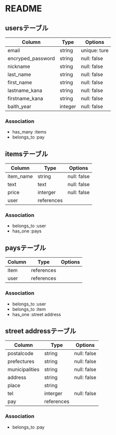 # README

## usersテーブル

|Column|Type|Options|
| ----------------- | ------- | ------------ |
| email             | string  | unique: ture |
| encryped_password | string  | null: false  |
| nickname          | string  | null: false  |
| last_name         | string  | null: false  |
| first_name        | string  | null: false  |
| lastname_kana     | string  | null: false  |
| firstname_kana    | string  | null: false  |
| baith_year        | integer | null: false  |


### Association
- has_many :items
- belongs_to :pay

## itemsテーブル

|Column|Type|Options|
| ---------- | ---------- | ----------- |
| item_name  | string     | null: false |
| text       | text       | null: false |
| price      | interger   | null: false |
| user       | references |             | 


### Association
- belongs_to :user
- has_one :pays

## paysテーブル

|Column|Type|Options|
| -------- | ---------- | -------- |
| item     | references |          |
| user     | references |          |

### Association
- belongs_to :user
- belongs_to :item
- has_one :street address

## street addressテーブル

|Column|Type|Options|
| -------------- | --------- | ----------- |
| postalcode     | string    | null: false |
| prefectures    | string    | null: false |
| municipalities | string    | null: false |
| address        | string    | null: false |
| place          | string    |             |
| tel            | interger  | null: false |
| pay            | references|             |


### Association
- belongs_to :pay

